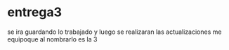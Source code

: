 # entrega3
se ira guardando lo trabajado y luego se realizaran las actualizaciones 
 me equipoque al nombrarlo es la 3
